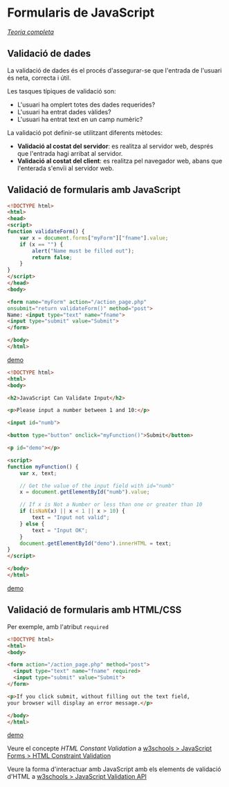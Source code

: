 Formularis de JavaScript
=========

[*Teoria completa*](https://www.w3schools.com/js/js_validation.asp)

Validació de dades
------------------

La validació de dades és el procés d'assegurar-se que l'entrada de l'usuari és neta, correcta i útil.

Les tasques típiques de validació son:

- L'usuari ha omplert totes des dades requerides?
- L'usuari ha entrat dades vàlides?
- L'usuari ha entrat text en un camp numèric?

La validació pot definir-se utilitzant diferents mètodes:
- **Validació al costat del servidor**: es realitza al servidor web, després que l'entrada hagi arribat al servidor.
- **Validació al costat del client**: es realitza pel navegador web, abans que l'enterada s'envïi al servidor web.



Validació de formularis amb JavaScript
---------

```html
<!DOCTYPE html>
<html>
<head>
<script>
function validateForm() {
    var x = document.forms["myForm"]["fname"].value;
    if (x == "") {
        alert("Name must be filled out");
        return false;
    }
}
</script>
</head>
<body>

<form name="myForm" action="/action_page.php"
onsubmit="return validateForm()" method="post">
Name: <input type="text" name="fname">
<input type="submit" value="Submit">
</form>

</body>
</html>
```
[demo](https://www.w3schools.com/js/tryit.asp?filename=tryjs_validation_js)


```html
<!DOCTYPE html>
<html>
<body>

<h2>JavaScript Can Validate Input</h2>

<p>Please input a number between 1 and 10:</p>

<input id="numb">

<button type="button" onclick="myFunction()">Submit</button>

<p id="demo"></p>

<script>
function myFunction() {
    var x, text;

    // Get the value of the input field with id="numb"
    x = document.getElementById("numb").value;

    // If x is Not a Number or less than one or greater than 10
    if (isNaN(x) || x < 1 || x > 10) {
        text = "Input not valid";
    } else {
        text = "Input OK";
    }
    document.getElementById("demo").innerHTML = text;
}
</script>

</body>
</html> 
```

[demo](https://www.w3schools.com/js/tryit.asp?filename=tryjs_validation_number)


Validació de formularis amb HTML/CSS
---------------------------

Per exemple, amb l'atribut ```required```

```html
<!DOCTYPE html>
<html>
<body>

<form action="/action_page.php" method="post">
  <input type="text" name="fname" required>
  <input type="submit" value="Submit">
</form>

<p>If you click submit, without filling out the text field,
your browser will display an error message.</p>

</body>
</html>
```

[demo](https://www.w3schools.com/js/tryit.asp?filename=tryjs_validation_html)

Veure el concepte _HTML Constant Validation_ a [w3schools > JavaScript Forms > HTML Constraint Validation](https://www.w3schools.com/js/js_validation.asp)

Veure la forma d'interactuar amb JavaScript amb els elements de validació d'HTML a [w3schools > JavaScript Validation API](https://www.w3schools.com/js/js_validation_api.asp)